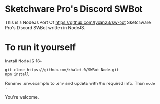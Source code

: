# Sketchware Pro's Discord SWBot
This is a NodeJs Port Of https://github.com/Iyxan23/sw-bot
Sketchware Pro's Discord SWBot written in NodeJS.

# To run it yourself
Install NodeJS 16+

```
git clone https://github.com/khaled-0/SWBot-Node.git
npm install 
```
Rename .env.example to .env and update with the required info.
Then ``node .``

You're welcome.
